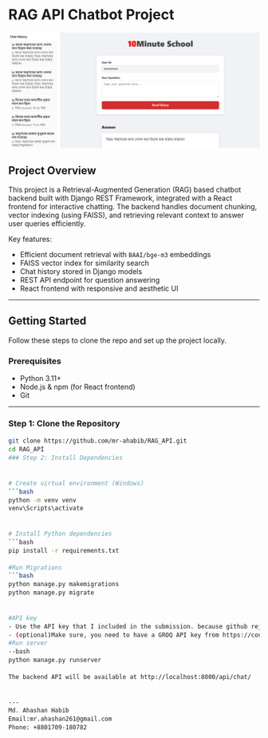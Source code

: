 # RAG API Chatbot Project
![Chatbot UI Screenshot](./screenshot.png)

## Project Overview

This project is a Retrieval-Augmented Generation (RAG) based chatbot backend built with Django REST Framework, integrated with a React frontend for interactive chatting. The backend handles document chunking, vector indexing (using FAISS), and retrieving relevant context to answer user queries efficiently.

Key features:  
- Efficient document retrieval with `BAAI/bge-m3` embeddings  
- FAISS vector index for similarity search  
- Chat history stored in Django models  
- REST API endpoint for question answering  
- React frontend with responsive and aesthetic UI  

---

## Getting Started

Follow these steps to clone the repo and set up the project locally.

### Prerequisites

- Python 3.11+
- Node.js & npm (for React frontend)
- Git

---

### Step 1: Clone the Repository

```bash
git clone https://github.com/mr-ahabib/RAG_API.git
cd RAG_API
### Step 2: Install Dependencies


# Create virtual environment (Windows)
```bash
python -m venv venv
venv\Scripts\activate


# Install Python dependencies
```bash
pip install -r requirements.txt

#Run Migrations
```bash
python manage.py makemigrations
python manage.py migrate


#API key
- Use the API key that I included in the submission. because github rejects the api key. So can not upload it here.
- (optional)Make sure, you need to have a GROQ API key from https://console.groq.com/playground. Sign in to it and create a API key from 'API Keys' tab. Copy the api key and replace the (GROQ API KEY HERE) with your key in chat/rag_utils.py 
#Run server
--bash
python manage.py runserver

The backend API will be available at http://localhost:8000/api/chat/


---
Md. Ahashan Habib
Email:mr.ahashan261@gmail.com
Phone: +8801709-180782

